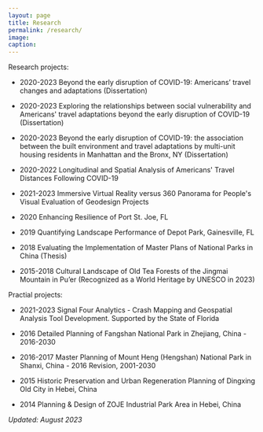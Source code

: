 ```yaml
---
layout: page
title: Research
permalink: /research/
image:
caption:
---
```



<!--If I were advising a young person today... I would say "Take statistics, but remember that the great adventure of statistics is in gathering and using data to solve interesting an important real world problems".  - **Leo Breiman** -->
<!--
{% include image.html url="/assets/img/diamond_head.jpeg" description="View from Diamond Head, looking towards Hawaii Kai." %}

<br />

I am broadly interested in developing statistical tools for applications relevant to public policy and public health.
More specifically I'm interested in:

* Official Statistics
* Small Area Estimation
* Analysis of Complex Surveys
* Markov `Random Field Models (spatial & temporal)
* Bayesian Methods

I am co-advised by [Zehang Li](https://zehangli.com) and [Paul Parker](https://www.paparkerstat.com).

***

Check out [Leo Breiman's Interview](https://projecteuclid.org/download/pdf_1/euclid.ss/1009213290).
-->

Research projects:

* 2020-2023 Beyond the early disruption of COVID-19: Americans’ travel changes and adaptations (Dissertation)

* 2020-2023 Exploring the relationships between social vulnerability and Americans' travel adaptations beyond the early disruption of COVID-19 (Dissertation)

* 2020-2023 Beyond the early disruption of COVID-19: the association between the built environment and travel adaptations by multi-unit housing residents in Manhattan and the Bronx, NY (Dissertation)

* 2020-2022 Longitudinal and Spatial Analysis of Americans' Travel Distances Following COVID-19

* 2021-2023 Immersive Virtual Reality versus 360 Panorama for People's Visual Evaluation of
Geodesign Projects

* 2020 Enhancing Resilience of Port St. Joe, FL

* 2019 Quantifying Landscape Performance of Depot Park, Gainesville, FL

* 2018 Evaluating the Implementation of Master Plans of National Parks in China (Thesis)

* 2015-2018 Cultural Landscape of Old Tea Forests of the Jingmai Mountain in Pu’er (Recognized as a World Heritage by UNESCO in 2023)


Practial projects:

* 2021-2023 Signal Four Analytics - Crash Mapping and Geospatial Analysis Tool Development. Supported by the State of Florida

* 2016 Detailed Planning of Fangshan National Park in Zhejiang, China - 2016-2030

* 2016-2017 Master Planning of Mount Heng (Hengshan) National Park in Shanxi, China - 2016 Revision, 2001-2030

* 2015 Historic Preservation and Urban Regeneration Planning of Dingxing Old City in Hebei, China

* 2014 Planning & Design of ZOJE Industrial Park Area in Hebei, China



*Updated: August 2023*
